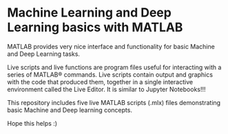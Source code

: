 # Machine Learning and Deep Learning basics with MATLAB

MATLAB provides very nice interface and functionality for basic Machine and Deep Learning tasks.

Live scripts and live functions are program files useful for interacting with a series of MATLAB® commands. Live scripts contain output and graphics with the code that produced them, together in a single interactive environment called the Live Editor. It is similar to Jupyter Notebooks!!!

This repository includes five live MATLAB scripts (.mlx) files demonstrating basic Machine and Deep learning concepts.

Hope this helps :)
